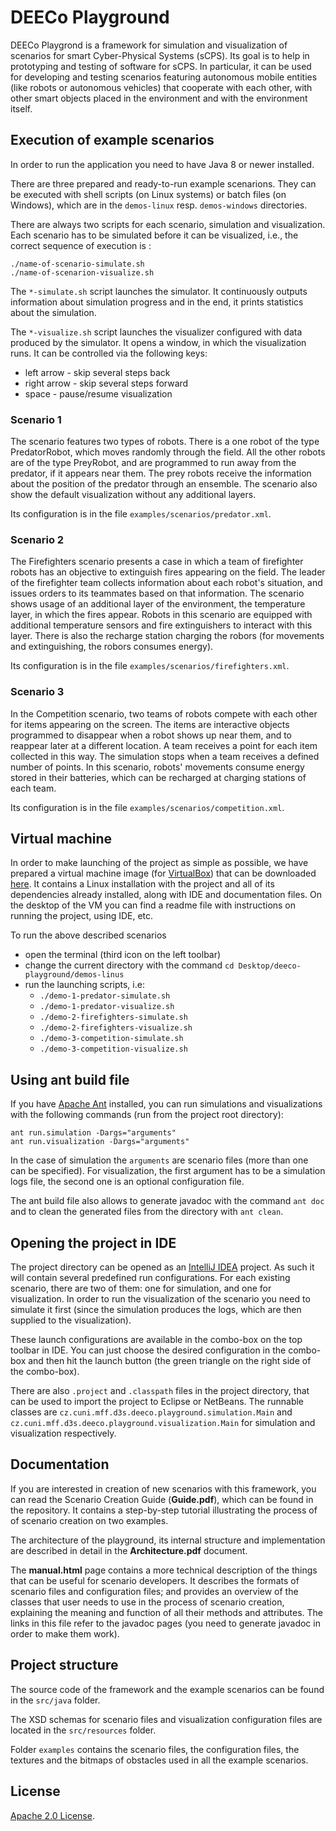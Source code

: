 # DEECo Playground

DEECo Playgrond is a framework for simulation and visualization of scenarios for smart Cyber-Physical Systems (sCPS). Its goal is to help in prototyping and testing of software for sCPS. In particular, it can be used for developing and testing scenarios featuring autonomous mobile entities (like robots or autonomous vehicles) that cooperate with each other, with other smart objects placed in the environment and with the environment itself.

## Execution of example scenarios

In order to run the application you need to have Java 8 or newer installed.

There are three prepared and ready-to-run example scenarions. They can be executed with shell scripts (on Linux systems) or batch files (on Windows), which are in the `demos-linux` resp. `demos-windows` directories. 

There are always two scripts for each scenario, simulation and visualization.
Each scenario has to be simulated before it can be visualized, i.e., the correct sequence of execution is :

```
./name-of-scenario-simulate.sh
./name-of-scenarion-visualize.sh
```
The `*-simulate.sh` script launches the simulator. It continuously outputs information about simulation progress and in the end, it prints statistics about the simulation.

The `*-visualize.sh` script launches the visualizer configured with data produced by the simulator. It opens a window, in which the visualization runs. It can be controlled via the following keys:
- left arrow - skip several steps back
- right arrow - skip several steps forward
- space - pause/resume visualization

### Scenario 1

The scenario features two types of robots. There is a one robot of the type PredatorRobot, which moves randomly through
the field. All the other robots are of the type PreyRobot, and are programmed to run away from the predator, if it
appears near them. The prey robots receive the information about the position of the predator through an ensemble.
The scenario also show the default visualization without any additional layers.

Its configuration is in the file `examples/scenarios/predator.xml`.

### Scenario 2

The Firefighters scenario presents a case in which a team of firefighter robots has an objective to extinguish fires
appearing on the field. The leader of the firefighter team collects information about each robot's situation, and issues
orders to its teammates based on that information. The scenario shows usage of an additional layer of the environment,
the temperature layer, in which the fires appear. Robots in this scenario are equipped with additional temperature
sensors and fire extinguishers to interact with this layer. There is also the recharge station charging the robors (for movements and extinguishing, the robors consumes energy).

Its configuration is in the file `examples/scenarios/firefighters.xml`.

### Scenario 3

In the Competition scenario, two teams of robots compete with each other for items appearing on the screen. The items
are interactive objects programmed to disappear when a robot shows up near them, and to reappear later at a different
location. A team receives a point for each item collected in this way. The simulation stops when a team receives a
defined number of points. In this scenario, robots' movements consume energy stored in their batteries, which can be
recharged at charging stations of each team.

Its configuration is in the file `examples/scenarios/competition.xml`.

## Virtual machine

In order to make launching of the project as simple as possible, we have prepared a virtual machine image (for [VirtualBox](https://www.virtualbox.org/)) that can be downloaded [here](http://d3s.mff.cuni.cz/software/deeco/files/deeco-playground-vm.zip). It contains a Linux installation with the project and all of its dependencies already installed, along with IDE and documentation files. On the desktop of the VM you can find a readme file with instructions on running the project, using IDE, etc.

To run the above described scenarios
* open the terminal (third icon on the left toolbar)
* change the current directory with the command `cd Desktop/deeco-playground/demos-linus`
* run the launching scripts, i.e:
  * `./demo-1-predator-simulate.sh`
  * `./demo-1-predator-visualize.sh`
  * `./demo-2-firefighters-simulate.sh`
  * `./demo-2-firefighters-visualize.sh`
  * `./demo-3-competition-simulate.sh`
  * `./demo-3-competition-visualize.sh`

## Using ant build file

If you have [Apache Ant](http://ant.apache.org/) installed, you can run simulations and visualizations with the following commands (run from the project root directory):

```
ant run.simulation -Dargs="arguments" 
ant run.visualization -Dargs="arguments"
```

In the case of simulation the `arguments` are scenario files (more than one can be specified). For visualization, the first argument has to be a simulation logs file, the second one is an optional configuration file.

The ant build file also allows to generate javadoc with the command `ant doc` and to clean the generated files from the directory with `ant clean`.


## Opening the project in IDE

The project directory can be opened as an [IntelliJ IDEA](https://www.jetbrains.com/idea/download/) project. As such it will contain several predefined run configurations. For each existing scenario, there are two of them: one for simulation, and one for visualization. In order to run the visualization of the scenario you need to simulate it first (since the simulation produces the logs, which are then supplied to the visualization).

These launch configurations are available in the combo-box on the top toolbar in IDE. You can just choose the desired configuration in the combo-box and then hit the launch button (the green triangle on the right side of the combo-box).

There are also `.project` and `.classpath` files in the project directory, that can be used to import the project to Eclipse or NetBeans. The runnable classes are `cz.cuni.mff.d3s.deeco.playground.simulation.Main` and `cz.cuni.mff.d3s.deeco.playground.visualization.Main` for simulation and visualization respectively.

## Documentation

If you are interested in creation of new scenarios with this framework, you can read the Scenario Creation Guide (**Guide.pdf**), which can be found in the repository. It contains a step-by-step tutorial illustrating the process of of scenario creation on two examples.

The architecture of the playground, its internal structure and implementation are described in detail in the  **Architecture.pdf** document.

The **manual.html** page contains a more technical description of the things that can be useful for scenario developers. It describes the formats of scenario files and configuration files; and provides an overview of the classes that user needs to use in the process of scenario creation, explaining the meaning and function of all their methods and attributes. The links in this file refer to the javadoc pages (you need to generate javadoc in order to make them work).

## Project structure

The source code of the framework and the example scenarios can be found in the `src/java` folder.

The XSD schemas for scenario files and visualization configuration files are located in the `src/resources` folder.

Folder `examples` contains the scenario files, the configuration files, the textures and the bitmaps of obstacles used in all the example scenarios.

## License

[Apache 2.0 License](http://www.apache.org/licenses/LICENSE-2.0.html). 
